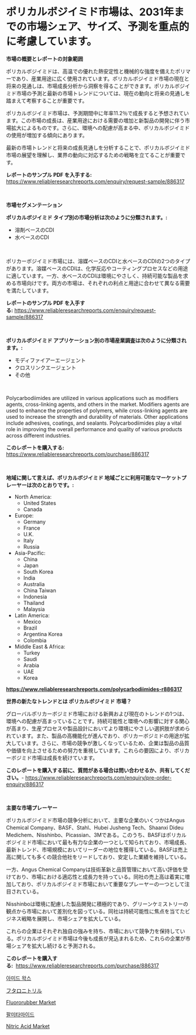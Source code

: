 <p><h1>ポリカルボジイミド市場は、2031年までの市場シェア、サイズ、予測を重点的に考慮しています。</h1></p><p><strong>市場の概要とレポートの対象範囲</strong></p>
<p><p>ポリカルボジイミドは、高温での優れた熱安定性と機械的な強度を備えたポリマーであり、産業用途に広く使用されています。ポリカルボジイミド市場の現在と将来の見通しは、市場成長分析から洞察を得ることができます。ポリカルボジイミド市場の予測と最新の市場トレンドについては、現在の動向と将来の見通しを踏まえて考察することが重要です。</p><p>ポリカルボジイミド市場は、予測期間中に年率11.2％で成長すると予想されています。この市場の成長は、産業用途における需要の増加と新製品の開発に伴う市場拡大によるものです。さらに、環境への配慮が高まる中、ポリカルボジイミドの使用が増加する傾向にあります。</p><p>最新の市場トレンドと将来の成長見通しを分析することで、ポリカルボジイミド市場の展望を理解し、業界の動向に対応するための戦略を立てることが重要です。</p></p>
<p><strong>レポートのサンプル PDF を入手する:</strong> <a href="https://www.reliableresearchreports.com/enquiry/request-sample/886317">https://www.reliableresearchreports.com/enquiry/request-sample/886317</a></p>
<p>&nbsp;</p>
<p><strong>市場セグメンテーション</strong></p>
<p><strong>ポリカルボジイミド タイプ別の市場分析は次のように分類されます。:</strong></p>
<p><ul><li>溶剤ベースのCDI</li><li>水ベースのCDI</li></ul></p>
<p>&nbsp;</p>
<p><p>ポリカーボジイミド市場には、溶媒ベースのCDIと水ベースのCDIの2つのタイプがあります。溶媒ベースのCDIは、化学反応やコーティングプロセスなどの用途に適しています。一方、水ベースのCDIは環境にやさしく、持続可能な製品を求める市場向けです。両方の市場は、それぞれの利点と用途に合わせて異なる需要を満たしています。</p></p>
<p><strong>レポートのサンプル PDF を入手する:</strong>&nbsp;<a href="https://www.reliableresearchreports.com/enquiry/request-sample/886317">https://www.reliableresearchreports.com/enquiry/request-sample/886317</a></p>
<p>&nbsp;</p>
<p><strong> ポリカルボジイミド アプリケーション別の市場産業調査は次のように分類されます。:</strong></p>
<p><ul><li>モディファイアーエージェント</li><li>クロスリンクエージェント</li><li>その他</li></ul></p>
<p>&nbsp;</p>
<p><p>Polycarbodiimides are utilized in various applications such as modifiers agents, cross-linking agents, and others in the market. Modifiers agents are used to enhance the properties of polymers, while cross-linking agents are used to increase the strength and durability of materials. Other applications include adhesives, coatings, and sealants. Polycarbodiimides play a vital role in improving the overall performance and quality of various products across different industries.</p></p>
<p><strong>このレポートを購入する:</strong>&nbsp; <a href="https://www.reliableresearchreports.com/purchase/886317">https://www.reliableresearchreports.com/purchase/886317</a></p>
<p>&nbsp;</p>
<p><strong>地域に関して言えば、ポリカルボジイミド 地域ごとに利用可能なマーケットプレーヤーは次のとおりです。:</strong></p>
<p><ul>
    <li>
        North America:
        <ul>
            <li>United States</li>
            <li>Canada</li>
        </ul>
    </li>
    <li>
        Europe:
        <ul>
            <li>Germany</li>
            <li>France</li>
            <li>U.K.</li>
            <li>Italy</li>
            <li>Russia</li>
        </ul>
    </li>
    <li>
        Asia-Pacific:
        <ul>
            <li>China</li>
            <li>Japan</li>
            <li>South Korea</li>
            <li>India</li>
            <li>Australia</li>
            <li>China Taiwan</li>
            <li>Indonesia</li>
            <li>Thailand</li>
            <li>Malaysia</li>
        </ul>
    </li>
    <li>
        Latin America:
        <ul>
            <li>Mexico</li>
            <li>Brazil</li>
            <li>Argentina Korea</li>
            <li>Colombia</li>
        </ul>
    </li>
    <li>
        Middle East & Africa:
        <ul>
            <li>Turkey</li>
            <li>Saudi</li>
            <li>Arabia</li>
            <li>UAE</li>
            <li>Korea</li>
        </ul>
    </li>
    </ul></p>
<p><strong><a href="https://www.reliableresearchreports.com/polycarbodiimides-r886317">https://www.reliableresearchreports.com/polycarbodiimides-r886317</a></strong>&nbsp;</p>
<p><strong>世界の新たなトレンドとは ポリカルボジイミド 市場？</strong></p>
<p><p>グローバルポリカーボジミド市場における新興および現在のトレンドの1つは、環境への配慮が高まっていることです。持続可能性と環境への影響に対する関心が高まり、生産プロセスや製品設計においてより環境にやさしい選択肢が求められています。また、製品の高機能化が進んでおり、ポリカーボジミドの用途が拡大しています。さらに、市場の競争が激しくなっているため、企業は製品の品質や価値を向上させるための努力を重視しています。これらの要因により、ポリカーボジミド市場は成長を続けています。</p></p>
<p><strong>このレポートを購入する前に、質問がある場合は問い合わせるか、共有してください。</strong>- <a href="https://www.reliableresearchreports.com/enquiry/pre-order-enquiry/886317">https://www.reliableresearchreports.com/enquiry/pre-order-enquiry/886317</a></p>
<p>&nbsp;</p>
<p><strong>主要な市場プレーヤー</strong></p>
<p><p>ポリカルボジイミド市場の競争分析において、主要な企業のいくつかはAngus Chemical Company、BASF、Stahl、Hubei Jusheng Tech、Shaanxi Dideu Medichem、Nisshinbo、Picassian、3Mである。このうち、BASFはポリカルボジイミド市場において最も有力な企業の一つとして知られており、市場成長、最新トレンド、市場規模においてリーダーの地位を獲得している。BASFは売上高に関しても多くの競合他社をリードしており、安定した業績を維持している。</p><p>一方、Angus Chemical Companyは技術革新と品質管理において高い評価を受けており、市場における適応性と成長力を持っている。同社の売上高は着実に増加しており、ポリカルボジイミド市場において重要なプレーヤーの一つとして注目されている。</p><p>Nisshinboは環境に配慮した製品開発に積極的であり、グリーンケミストリーの観点から市場において差別化を図っている。同社は持続可能性に焦点を当てたビジネス戦略を展開し、市場シェアを拡大している。</p><p>これらの企業はそれぞれ独自の強みを持ち、市場において競争力を保持している。ポリカルボジイミド市場は今後も成長が見込まれるため、これらの企業が市場シェアを拡大し続けると予測される。</p></p>
<p><strong>このレポートを購入する:</strong>&nbsp;&nbsp;<a href="https://www.reliableresearchreports.com/purchase/886317">https://www.reliableresearchreports.com/purchase/886317</a></p>
<p><p><a href="https://github.com/lzrvbyqzftro57/Market-Research-Report-List-1/blob/main/880492918561.md">아미드 왁스</a></p><p><a href="https://github.com/DonaldShaw1965/Market-Research-Report-List-1/blob/main/410248620281.md">フタロニトリル</a></p><p><a href="https://issuu.com/reportprime-2/docs/fluororubber-market-size-2030.pptx">Fluororubber Market</a></p><p><a href="https://github.com/vs019sa3m8x/Market-Research-Report-List-1/blob/main/929683018562.md">팔미타마이드</a></p><p><a href="https://issuu.com/reportprime-2/docs/nitric-acid-market-size-2030.pptx">Nitric Acid Market</a></p></p>